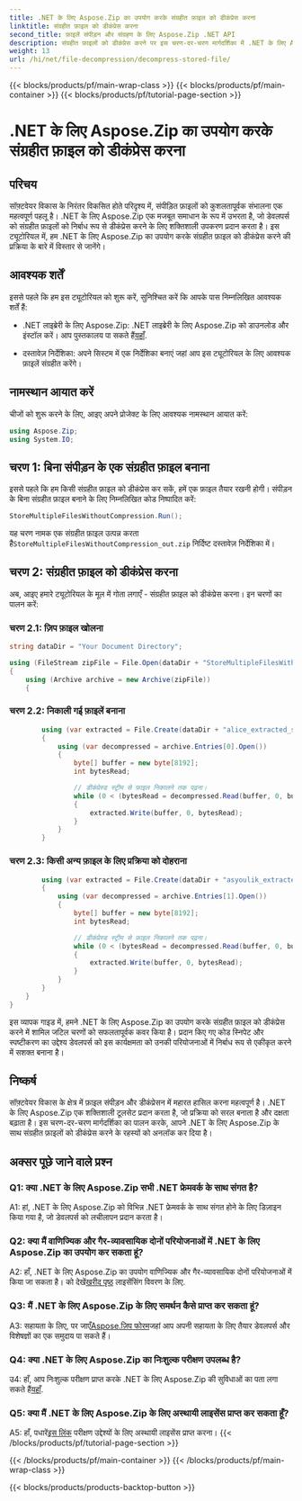 ```yaml
---
title: .NET के लिए Aspose.Zip का उपयोग करके संग्रहीत फ़ाइल को डीकंप्रेस करना
linktitle: संग्रहीत फ़ाइल को डीकंप्रेस करना
second_title: फ़ाइलें संपीड़न और संग्रहण के लिए Aspose.Zip .NET API
description: संग्रहीत फ़ाइलों को डीकंप्रेस करने पर इस चरण-दर-चरण मार्गदर्शिका में .NET के लिए Aspose.Zip की शक्ति का अन्वेषण करें। कुशल फ़ाइल प्रबंधन के लिए एक मजबूत समाधान के साथ अपने सॉफ्टवेयर विकास कौशल को बढ़ाएं।
weight: 13
url: /hi/net/file-decompression/decompress-stored-file/
---
```


{{< blocks/products/pf/main-wrap-class >}}
{{< blocks/products/pf/main-container >}}
{{< blocks/products/pf/tutorial-page-section >}}

# .NET के लिए Aspose.Zip का उपयोग करके संग्रहीत फ़ाइल को डीकंप्रेस करना

## परिचय

सॉफ़्टवेयर विकास के निरंतर विकसित होते परिदृश्य में, संपीड़ित फ़ाइलों को कुशलतापूर्वक संभालना एक महत्वपूर्ण पहलू है। .NET के लिए Aspose.Zip एक मजबूत समाधान के रूप में उभरता है, जो डेवलपर्स को संग्रहीत फ़ाइलों को निर्बाध रूप से डीकंप्रेस करने के लिए शक्तिशाली उपकरण प्रदान करता है। इस ट्यूटोरियल में, हम .NET के लिए Aspose.Zip का उपयोग करके संग्रहीत फ़ाइल को डीकंप्रेस करने की प्रक्रिया के बारे में विस्तार से जानेंगे।

## आवश्यक शर्तें

इससे पहले कि हम इस ट्यूटोरियल को शुरू करें, सुनिश्चित करें कि आपके पास निम्नलिखित आवश्यक शर्तें हैं:

- .NET लाइब्रेरी के लिए Aspose.Zip: .NET लाइब्रेरी के लिए Aspose.Zip को डाउनलोड और इंस्टॉल करें। आप पुस्तकालय पा सकते हैं[यहाँ](https://releases.aspose.com/zip/net/).

- दस्तावेज़ निर्देशिका: अपने सिस्टम में एक निर्देशिका बनाएं जहां आप इस ट्यूटोरियल के लिए आवश्यक फ़ाइलें संग्रहीत करेंगे।

## नामस्थान आयात करें

चीजों को शुरू करने के लिए, आइए अपने प्रोजेक्ट के लिए आवश्यक नामस्थान आयात करें:

```csharp
using Aspose.Zip;
using System.IO;
```

## चरण 1: बिना संपीड़न के एक संग्रहीत फ़ाइल बनाना

इससे पहले कि हम किसी संग्रहीत फ़ाइल को डीकंप्रेस कर सकें, हमें एक फ़ाइल तैयार रखनी होगी। संपीड़न के बिना संग्रहीत फ़ाइल बनाने के लिए निम्नलिखित कोड निष्पादित करें:

```csharp
StoreMultipleFilesWithoutCompression.Run();
```

 यह चरण नामक एक संग्रहीत फ़ाइल उत्पन्न करता है`StoreMultipleFilesWithoutCompression_out.zip` निर्दिष्ट दस्तावेज़ निर्देशिका में।

## चरण 2: संग्रहीत फ़ाइल को डीकंप्रेस करना

अब, आइए हमारे ट्यूटोरियल के मूल में गोता लगाएँ - संग्रहीत फ़ाइल को डीकंप्रेस करना। इन चरणों का पालन करें:

### चरण 2.1: ज़िप फ़ाइल खोलना

```csharp
string dataDir = "Your Document Directory";

using (FileStream zipFile = File.Open(dataDir + "StoreMultipleFilesWithoutCompression_out.zip", FileMode.Open))
{
    using (Archive archive = new Archive(zipFile))
    {
```

### चरण 2.2: निकाली गई फ़ाइलें बनाना

```csharp
        using (var extracted = File.Create(dataDir + "alice_extracted_store_out.txt"))
        {
            using (var decompressed = archive.Entries[0].Open())
            {
                byte[] buffer = new byte[8192];
                int bytesRead;

                // डीकंप्रेस्ड स्ट्रीम से फ़ाइल निकालने तक पढ़ना।
                while (0 < (bytesRead = decompressed.Read(buffer, 0, buffer.Length)))
                {
                    extracted.Write(buffer, 0, bytesRead);
                }
            }
        }
```

### चरण 2.3: किसी अन्य फ़ाइल के लिए प्रक्रिया को दोहराना

```csharp
        using (var extracted = File.Create(dataDir + "asyoulik_extracted_store_out.txt"))
        {
            using (var decompressed = archive.Entries[1].Open())
            {
                byte[] buffer = new byte[8192];
                int bytesRead;

                // डीकंप्रेस्ड स्ट्रीम से फ़ाइल निकालने तक पढ़ना।
                while (0 < (bytesRead = decompressed.Read(buffer, 0, buffer.Length)))
                {
                    extracted.Write(buffer, 0, bytesRead);
                }
            }
        }
    }
}
```

इस व्यापक गाइड में, हमने .NET के लिए Aspose.Zip का उपयोग करके संग्रहीत फ़ाइल को डीकंप्रेस करने में शामिल जटिल चरणों को सफलतापूर्वक कवर किया है। प्रदान किए गए कोड स्निपेट और स्पष्टीकरण का उद्देश्य डेवलपर्स को इस कार्यक्षमता को उनकी परियोजनाओं में निर्बाध रूप से एकीकृत करने में सशक्त बनाना है।

## निष्कर्ष

सॉफ़्टवेयर विकास के क्षेत्र में फ़ाइल संपीड़न और डीकंप्रेसन में महारत हासिल करना महत्वपूर्ण है। .NET के लिए Aspose.Zip एक शक्तिशाली टूलसेट प्रदान करता है, जो प्रक्रिया को सरल बनाता है और दक्षता बढ़ाता है। इस चरण-दर-चरण मार्गदर्शिका का पालन करके, आपने .NET के लिए Aspose.Zip के साथ संग्रहीत फ़ाइलों को डीकंप्रेस करने के रहस्यों को अनलॉक कर दिया है।

## अक्सर पूछे जाने वाले प्रश्न

### Q1: क्या .NET के लिए Aspose.Zip सभी .NET फ्रेमवर्क के साथ संगत है?

A1: हां, .NET के लिए Aspose.Zip को विभिन्न .NET फ्रेमवर्क के साथ संगत होने के लिए डिज़ाइन किया गया है, जो डेवलपर्स को लचीलापन प्रदान करता है।

### Q2: क्या मैं वाणिज्यिक और गैर-व्यावसायिक दोनों परियोजनाओं में .NET के लिए Aspose.Zip का उपयोग कर सकता हूं?

 A2: हाँ, .NET के लिए Aspose.Zip का उपयोग वाणिज्यिक और गैर-व्यावसायिक दोनों परियोजनाओं में किया जा सकता है। को देखें[खरीद पृष्ठ](https://purchase.aspose.com/buy) लाइसेंसिंग विवरण के लिए.

### Q3: मैं .NET के लिए Aspose.Zip के लिए समर्थन कैसे प्राप्त कर सकता हूं?

 A3: सहायता के लिए, पर जाएँ[Aspose.ज़िप फोरम](https://forum.aspose.com/c/zip/37)जहां आप अपनी सहायता के लिए तैयार डेवलपर्स और विशेषज्ञों का एक समुदाय पा सकते हैं।

### Q4: क्या .NET के लिए Aspose.Zip का निःशुल्क परीक्षण उपलब्ध है?

 उ4: हाँ, आप निःशुल्क परीक्षण प्राप्त करके .NET के लिए Aspose.Zip की सुविधाओं का पता लगा सकते हैं[यहाँ](https://releases.aspose.com/).

### Q5: क्या मैं .NET के लिए Aspose.Zip के लिए अस्थायी लाइसेंस प्राप्त कर सकता हूँ?

 A5: हाँ, पधारें[इस लिंक](https://purchase.aspose.com/temporary-license/) परीक्षण उद्देश्यों के लिए अस्थायी लाइसेंस प्राप्त करना।
{{< /blocks/products/pf/tutorial-page-section >}}

{{< /blocks/products/pf/main-container >}}
{{< /blocks/products/pf/main-wrap-class >}}

{{< blocks/products/products-backtop-button >}}
